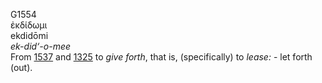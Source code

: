 G1554  
ἐκδίδωμι  
ekdidōmi  
*ek-did‘-o-mee*  
From [1537](g1537) and [1325](g1325) to *give* *forth*, that is,
(specifically) to *lease:* - let forth (out).  
